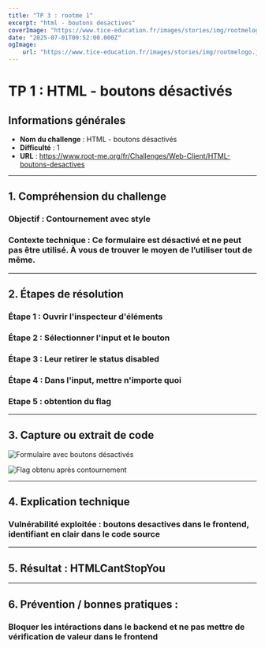 ```yaml
---
title: "TP 3 : rootme 1"
excerpt: "html - boutons desactives"
coverImage: "https://www.tice-education.fr/images/stories/img/rootmelogo.jpg"
date: "2025-07-01T09:52:00.000Z"
ogImage:
    url: "https://www.tice-education.fr/images/stories/img/rootmelogo.jpg"
---
```


# TP 1 : HTML - boutons désactivés

## Informations générales

-   **Nom du challenge** : HTML - boutons désactivés
-   **Difficulté** : 1
-   **URL** : https://www.root-me.org/fr/Challenges/Web-Client/HTML-boutons-desactives

---

## 1. Compréhension du challenge

### Objectif : Contournement avec style

### Contexte technique : Ce formulaire est désactivé et ne peut pas être utilisé. À vous de trouver le moyen de l’utiliser tout de même.

---

## 2. Étapes de résolution

### Étape 1 : Ouvrir l'inspecteur d'éléments

### Étape 2 : Sélectionner l'input et le bouton

### Étape 3 : Leur retirer le status disabled

### Étape 4 : Dans l'input, mettre n'importe quoi

### Etape 5 : obtention du flag

---

## 3. Capture ou extrait de code

![Formulaire avec boutons désactivés](https://cdn.discordapp.com/attachments/1020343302052118589/1389514362284413131/image.png?ex=6864e597&is=68639417&hm=528143cd2055c30fe16f16fa92df53ffc4bcd80f3fd05dc97384a5ee47944d44&)

![Flag obtenu après contournement](https://cdn.discordapp.com/attachments/1020343302052118589/1389514458858000384/image.png?ex=6864e5ae&is=6863942e&hm=4b8c03d3e84225e056ac23ce6d82adbd50eeea8a38ad9f51474d330891680fcf&)

---

## 4. Explication technique

### Vulnérabilité exploitée : boutons desactives dans le frontend, identifiant en clair dans le code source

---

## 5. Résultat : HTMLCantStopYou

---

## 6. Prévention / bonnes pratiques :

### Bloquer les intéractions dans le backend et ne pas mettre de vérification de valeur dans le frontend
